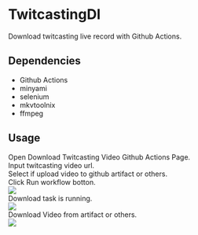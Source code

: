 # TwitcastingDl
Download twitcasting live record with Github Actions.  

## Dependencies
- Github Actions
- minyami
- selenium
- mkvtoolnix
- ffmpeg

## Usage
Open Download Twitcasting Video Github Actions Page.  
Input twitcasting video url.  
Select if upload video to github artifact or others.  
Click Run workflow botton.  
![](https://cdn.jsdelivr.net/gh/kaminodalao/Assets@main/images/202204061017112.png)  
Download task is running.  
![](https://cdn.jsdelivr.net/gh/kaminodalao/Assets@main/images/202204061021712.png)  
Download Video from artifact or others.  
![](https://cdn.jsdelivr.net/gh/kaminodalao/Assets@main/images/202204061106493.png)  

